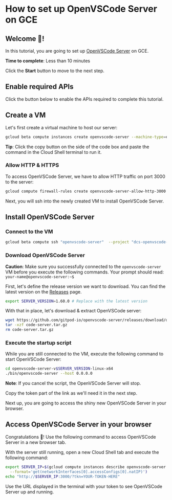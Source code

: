 # How to set up OpenVSCode Server on GCE

## Welcome 👋!

In this tutorial, you are going to set up [OpenVSCode Server](https://github.com/gitpod-io/openvscode-server) on GCE.

**Time to complete**: Less than 10 minutes

Click the **Start** button to move to the next step.

## Enable required APIs

Click the button below to enable the APIs required to complete this tutorial.

<walkthrough-enable-apis apis="compute.googleapis.com"></walkthrough-enable-apis>

## Create a VM

Let's first create a virtual machine to host our server:

```bash
gcloud beta compute instances create openvscode-server --machine-type=e2-micro --image=ubuntu-2004-focal-v20210908 --image-project=ubuntu-os-cloud --boot-disk-size=10GB --boot-disk-type=pd-balanced --boot-disk-device-name=openvscode-server --tags=http-openvscode-server
```

**Tip**: Click the copy button on the side of the code box and paste the command in the Cloud Shell terminal to run it.

### Allow HTTP & HTTPS

To access OpenVSCode Server, we have to allow HTTP traffic on port 3000 to the server:

```bash
gcloud compute firewall-rules create openvscode-server-allow-http-3000 --direction=INGRESS --priority=1000 --network=default --action=ALLOW --rules=tcp:3000 --source-ranges=0.0.0.0/0 --target-tags=http-openvscode-server
```

Next, you will ssh into the newly created VM to install OpenVSCode Server.

## Install OpenVSCode Server

### Connect to the VM

```bash
gcloud beta compute ssh "openvscode-server"  --project "dcs-openvscode-server"
```

### Download OpenVSCode Server

**Caution**: Make sure you successfully connected to the `openvscode-server` VM before you execute the following commands. Your prompt should read: `your-name@openvscode-server:~$`

First, let's define the release version we want to download. You can find the latest version on the [Releases](https://github.com/gitpod-io/openvscode-server/releases) page.

```bash
export SERVER_VERSION=1.60.0 # Replace with the latest version
```

With that in place, let's download & extract OpenVSCode server:

```bash
wget https://github.com/gitpod-io/openvscode-server/releases/download/openvscode-server-v$SERVER_VERSION/openvscode-server-v$SERVER_VERSION-linux-x64.tar.gz -O code-server.tar.gz
tar -xzf code-server.tar.gz
rm code-server.tar.gz
```

### Execute the startup script

While you are still connected to the VM, execute the following command to start OpenVSCode Server:

```bash
cd openvscode-server-v$SERVER_VERSION-linux-x64
./bin/openvscode-server --host 0.0.0.0
```

**Note**: If you cancel the script, the OpenVSCode Server will stop.

Copy the token part of the link as we'll need it in the next step.

Next up, you are going to access the shiny new OpenVSCode Server in your browser.

## Access OpenVSCode Server in your browser

Congratulations 🎉! Use the following command to access OpenVSCode Server in a new browser tab.

With the server still running, open a new Cloud Shell tab and execute the following command:

```bash
export SERVER_IP=$(gcloud compute instances describe openvscode-server \
  --format='get(networkInterfaces[0].accessConfigs[0].natIP)')
echo "http://$SERVER_IP:3000/?tkn=YOUR-TOKEN-HERE"
```

Use the URL displayed in the terminal with your token to see OpenVSCode Server up and running.
